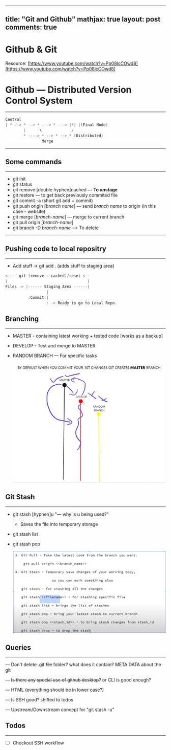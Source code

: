 
---
title: "Git and Github"
mathjax: true
layout: post
comments: true
---

# Github & Git

Resource: [https://www.youtube.com/watch?v=Pp08lcCOwd8](https://www.youtube.com/watch?v=Pp08lcCOwd8)

# Github — Distributed Version Control System

---

```cpp
Central											
| * --> * --> * ---> * ---> (*) |(Final Node)	
		|	   \             /					
		* ---->	* --> * --> * (Distributed)		
				Merge                            
```

---

## Some commands

---

- git init
- git status
- git remove [double hyphen]cached <file> **— To unstage**
- git restore — to get back previously commited file
- git commit -a (short git add + commit)
- git push origin [*branch name*] — send *branch name* to origin (in this case - website)
- git merge [*branch-name*] — merge to current branch
- git pull origin [*branch-name*]
- git branch -D *branch-name* —> To delete

---

## Pushing code to local repositry

---

- Add stuff → git add . (adds stuff to staging area)

```cpp
<---- git [remove --cached]/reset <--														
|                                   |														
Files -> |------ Staging Area ------| 														
				  |															
          :Commit:|																			
				  : -> Ready to go to Local Repo.                                           
```

## Branching

---

- MASTER - containing latest working + tested code [works as a backup]
- DEVELOP - Test and merge to MASTER
- RANDOM BRANCH — For specific tasks

    ![branching](../assets/images/git20210102/img1.png)

## Git Stash

---

- git stash [hyphen]u "— why is u being used?"
    - Saves the file into temporary storage
- git stash list
- git stash pop

    ![git stash commands](../assets/images/git20210102/img2.png)

## Queries

---

— Don't delete .git ~~file~~ folder? what does it contain? META DATA about the git

— ~~Is there any special use of github desktop?~~ or CLI is good enough?

— HTML (everything should be in lower case?)

— Is SSH good? shifted to todos

— Upstream/Downstream concept for "git stash -u"

## Todos

---

- [ ] Checkout SSH workflow
